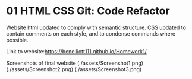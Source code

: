 # 01 HTML CSS Git: Code Refactor

Website html updated to comply with semantic structure.
CSS updated to contain comments on each style, and to condense commands where possible.

Link to website:https://benelliott111.github.io/Homework1/

Screenshots of final website
(./assets/Screenshot1.png)
(./assets/Screenshot2.png)
(./assets/Screenshot3.png)
